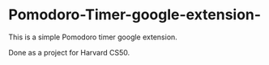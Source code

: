 # Pomodoro-Timer-google-extension-

This is a simple Pomodoro timer google extension.

Done as a project for Harvard CS50.
